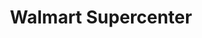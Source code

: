 ---
title: "Walmart Supercenter"
url: /oklahoma-city/walmart-supercenter-west-memorial-road/
shop: supermarket
---